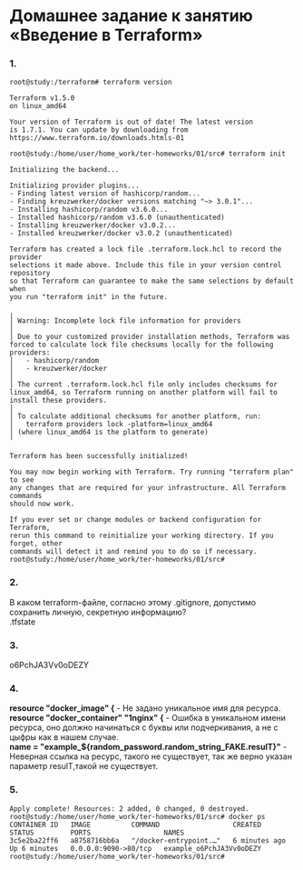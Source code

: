 # Домашнее задание к занятию «Введение в Terraform»
### 1.
```
root@study:/terraform# terraform version

Terraform v1.5.0
on linux_amd64

Your version of Terraform is out of date! The latest version
is 1.7.1. You can update by downloading from https://www.terraform.io/downloads.htmls-01
```
```
root@study:/home/user/home_work/ter-homeworks/01/src# terraform init

Initializing the backend...

Initializing provider plugins...
- Finding latest version of hashicorp/random...
- Finding kreuzwerker/docker versions matching "~> 3.0.1"...
- Installing hashicorp/random v3.6.0...
- Installed hashicorp/random v3.6.0 (unauthenticated)
- Installing kreuzwerker/docker v3.0.2...
- Installed kreuzwerker/docker v3.0.2 (unauthenticated)

Terraform has created a lock file .terraform.lock.hcl to record the provider
selections it made above. Include this file in your version control repository
so that Terraform can guarantee to make the same selections by default when
you run "terraform init" in the future.

╷
│ Warning: Incomplete lock file information for providers
│ 
│ Due to your customized provider installation methods, Terraform was forced to calculate lock file checksums locally for the following providers:
│   - hashicorp/random
│   - kreuzwerker/docker
│ 
│ The current .terraform.lock.hcl file only includes checksums for linux_amd64, so Terraform running on another platform will fail to install these providers.
│ 
│ To calculate additional checksums for another platform, run:
│   terraform providers lock -platform=linux_amd64
│ (where linux_amd64 is the platform to generate)
╵

Terraform has been successfully initialized!

You may now begin working with Terraform. Try running "terraform plan" to see
any changes that are required for your infrastructure. All Terraform commands
should now work.

If you ever set or change modules or backend configuration for Terraform,
rerun this command to reinitialize your working directory. If you forget, other
commands will detect it and remind you to do so if necessary.
root@study:/home/user/home_work/ter-homeworks/01/src# 
```
### 2.  
 В каком terraform-файле, согласно этому .gitignore, допустимо сохранить личную, секретную информацию?  
 .tfstate
### 3.
o6PchJA3Vv0oDEZY  
### 4.  
**resource "docker_image" {**  - Не задано уникальное имя для ресурса.  
**resource "docker_container" "1nginx" {**  - Ошибка в уникальном имени ресурса, оно должно начинаться с буквы или подчеркивания, а не с цыфры как в нашем случае.  
**name  = "example_${random_password.random_string_FAKE.resulT}"** - Неверная ссылка на ресурс, такого  не существует, так же верно указан параметр resulT,такой не существует.
### 5.
```
Apply complete! Resources: 2 added, 0 changed, 0 destroyed.
root@study:/home/user/home_work/ter-homeworks/01/src# docker ps
CONTAINER ID   IMAGE          COMMAND                  CREATED         STATUS         PORTS                  NAMES
3c5e2ba22ff6   a8758716bb6a   "/docker-entrypoint.…"   6 minutes ago   Up 6 minutes   0.0.0.0:9090->80/tcp   example_o6PchJA3Vv0oDEZY
root@study:/home/user/home_work/ter-homeworks/01/src# 
```
